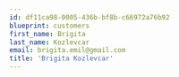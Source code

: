 ```yaml
---
id: df11ca98-0005-436b-bf8b-c66972a76b92
blueprint: customers
first_name: Brigita
last_name: Kozlevcar
email: brigita.emil@gmail.com
title: 'Brigita Kozlevcar'
---
```

